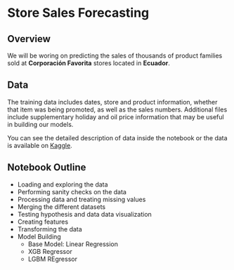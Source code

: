 # Store Sales Forecasting

## Overview

We will be woring on predicting the sales of thousands of product families sold at **Corporación Favorita** stores located in **Ecuador**.

## Data

The training data includes dates, store and product information, whether that item was being promoted, as well as the sales numbers. Additional files include supplementary holiday and oil price information that may be useful in building our models.

You can see the detailed description of data inside the notebook or the data is available on <a href="https://www.kaggle.com/competitions/store-sales-time-series-forecasting/data">Kaggle</a>.

## Notebook Outline

* Loading and exploring the data
* Performing sanity checks on the data
* Processing data and treating missing values
* Merging the different datasets
* Testing hypothesis and data data visualization
* Creating features
* Transforming the data
* Model Building
  * Base Model: Linear Regression
  * XGB Regressor
  * LGBM REgressor 
